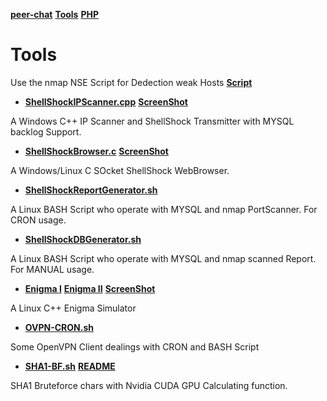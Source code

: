 **[peer-chat](../)** **[Tools](Readme.md)** **[PHP](../php/Readme.md)**

# Tools

Use the nmap NSE Script for Dedection weak Hosts **[Script](https://svn.nmap.org/nmap/scripts/http-shellshock.nse)**

* **[ShellShockIPScanner.cpp](ShellShockIPScanner.cpp)** **[ScreenShot](ShellShockIPScanner.png)**

A Windows C++ IP Scanner and ShellShock Transmitter with MYSQL backlog Support.


* **[ShellShockBrowser.c](ShellShockBrowser.c)** **[ScreenShot](ShellShockBrowser.png)**

A Windows/Linux C SOcket ShellShock WebBrowser.


* **[ShellShockReportGenerator.sh](ShellShockReportGenerator.sh)**

A Linux BASH Script who operate with MYSQL and nmap PortScanner. For CRON usage.


* **[ShellShockDBGenerator.sh](ShellShockDBGenerator.sh)**

A Linux BASH Script who operate with MYSQL and nmap scanned Report. For MANUAL usage.

* **[Enigma I](Enigma1.sh)** **[Enigma II](Enigma2.sh)** **[ScreenShot](Enigma.png)**

A Linux C++ Enigma Simulator

* **[OVPN-CRON.sh](OVPN-CRON.sh)**

Some OpenVPN Client dealings with CRON and BASH Script

* **[SHA1-BF.sh](SHA1-BF.sh)** **[README](https://github.com/smoes/SHA1-CUDA-bruteforce/)**

SHA1 Bruteforce chars with Nvidia CUDA GPU Calculating function.


